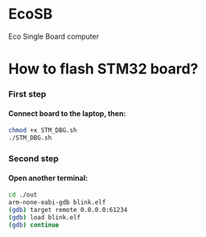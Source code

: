 # EcoSB
Eco Single Board computer





# How to flash STM32 board?

### First step

#### Connect board to the laptop, then:

```sh
chmod +x STM_DBG.sh
./STM_DBG.sh
```

### Second step

#### Open another terminal:
```sh
cd ./out
arm-none-eabi-gdb blink.elf
(gdb) target remote 0.0.0.0:61234
(gdb) load blink.elf
(gdb) continue
```

